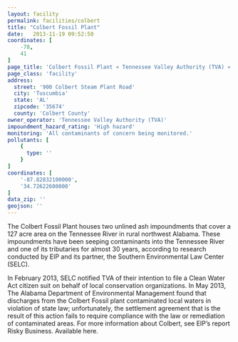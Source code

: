 ```yaml
---
layout: facility
permalink: facilities/colbert
title: "Colbert Fossil Plant"
date:   2013-11-19 09:52:50
coordinates: [
    -78,
    41
]
page_title: 'Colbert Fossil Plant « Tennessee Valley Authority (TVA) « Facilities'
page_class: 'facility'
address:
  street: '900 Colbert Steam Plant Road'
  city: 'Tuscumbia'
  state: 'AL'
  zipcode: '35674'
  county: 'Colbert County'
owner_operator: 'Tennessee Valley Authority (TVA)'
impoundment_hazard_rating: 'High hazard'
monitoring: 'All contaminants of concern being monitored.'
pollutants: [
    {
      type: ''
    }
]
coordinates: [
    '-87.82832100000',
    '34.72622600000'
]
data_zip: ''
geojson: ''
---
```






The Colbert Fossil Plant houses two unlined ash impoundments that cover a 127 acre area on the Tennessee River in rural northwest Alabama. These impoundments have been seeping contaminants into the Tennessee River and one of its tributaries for almost 30 years, according to research conducted by EIP and its partner, the Southern Environmental Law Center (SELC).

In February 2013, SELC notified TVA of their intention to file a Clean Water Act citizen suit on behalf of local conservation organizations. In May 2013, The Alabama Department of Environmental Management found that discharges from the Colbert Fossil plant contaminated local waters in violation of state law; unfortunately, the settlement agreement that is the result of this action fails to require compliance with the law or remediation of contaminated areas. For more information about Colbert, see EIP’s report Risky Business. Available here.